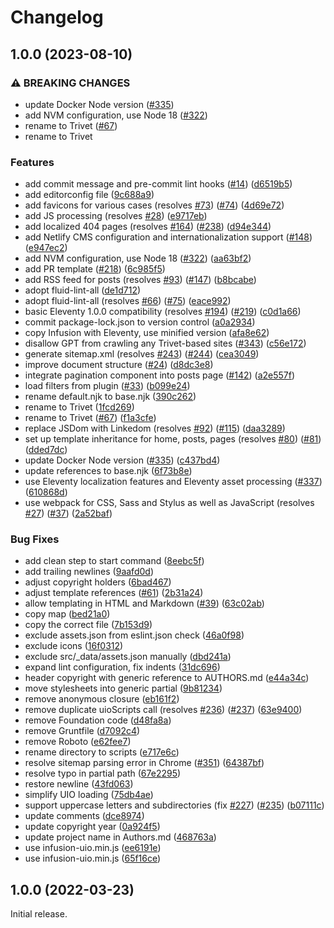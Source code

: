 # Changelog

## 1.0.0 (2023-08-10)


### ⚠ BREAKING CHANGES

* update Docker Node version ([#335](https://github.com/fluid-project/trivet-monolingual/issues/335))
* add NVM configuration, use Node 18 ([#322](https://github.com/fluid-project/trivet-monolingual/issues/322))
* rename to Trivet ([#67](https://github.com/fluid-project/trivet-monolingual/issues/67))
* rename to Trivet

### Features

* add commit message and pre-commit lint hooks ([#14](https://github.com/fluid-project/trivet-monolingual/issues/14)) ([d6519b5](https://github.com/fluid-project/trivet-monolingual/commit/d6519b5636404b880b5a1cdd170c714fa1a6951c))
* add editorconfig file ([9c688a9](https://github.com/fluid-project/trivet-monolingual/commit/9c688a997751694b9d02bafe440bf0bf02f804d6))
* add favicons for various cases (resolves [#73](https://github.com/fluid-project/trivet-monolingual/issues/73)) ([#74](https://github.com/fluid-project/trivet-monolingual/issues/74)) ([4d69e72](https://github.com/fluid-project/trivet-monolingual/commit/4d69e72c55ca5e557a2fd4e169fc8d282dbea980))
* add JS processing (resolves [#28](https://github.com/fluid-project/trivet-monolingual/issues/28)) ([e9717eb](https://github.com/fluid-project/trivet-monolingual/commit/e9717eba64809935193628c4e4ec5ed3cba682ec))
* add localized 404 pages (resolves [#164](https://github.com/fluid-project/trivet-monolingual/issues/164)) ([#238](https://github.com/fluid-project/trivet-monolingual/issues/238)) ([d94e344](https://github.com/fluid-project/trivet-monolingual/commit/d94e344066db739cfb0b75140d0baa951998819a))
* add Netlify CMS configuration and internationalization support ([#148](https://github.com/fluid-project/trivet-monolingual/issues/148)) ([e947ec2](https://github.com/fluid-project/trivet-monolingual/commit/e947ec2dee58aed592dd7e9e9352d6d1b25dda59))
* add NVM configuration, use Node 18 ([#322](https://github.com/fluid-project/trivet-monolingual/issues/322)) ([aa63bf2](https://github.com/fluid-project/trivet-monolingual/commit/aa63bf2a1320fd2bf2fb3ffaa72649e789579878))
* add PR template ([#218](https://github.com/fluid-project/trivet-monolingual/issues/218)) ([6c985f5](https://github.com/fluid-project/trivet-monolingual/commit/6c985f558ffedcdd6027e9b94c4585625b531a53))
* add RSS feed for posts (resolves [#93](https://github.com/fluid-project/trivet-monolingual/issues/93)) ([#147](https://github.com/fluid-project/trivet-monolingual/issues/147)) ([b8bcabe](https://github.com/fluid-project/trivet-monolingual/commit/b8bcabe791090e7d9140c4a1640b45e076f8accc))
* adopt fluid-lint-all ([de1d712](https://github.com/fluid-project/trivet-monolingual/commit/de1d7123841eec597c0c723445ab06e5b8e682c6))
* adopt fluid-lint-all (resolves [#66](https://github.com/fluid-project/trivet-monolingual/issues/66)) ([#75](https://github.com/fluid-project/trivet-monolingual/issues/75)) ([eace992](https://github.com/fluid-project/trivet-monolingual/commit/eace992e85e4a16b3d50510a45feb57f3a712bcd))
* basic Eleventy 1.0.0 compatibility (resolves [#194](https://github.com/fluid-project/trivet-monolingual/issues/194)) ([#219](https://github.com/fluid-project/trivet-monolingual/issues/219)) ([c0d1a66](https://github.com/fluid-project/trivet-monolingual/commit/c0d1a666056950a5a4c4af75ffab692cccd077bf))
* commit package-lock.json to version control ([a0a2934](https://github.com/fluid-project/trivet-monolingual/commit/a0a2934399f66f5bcea9ff35e023e76e96344530))
* copy Infusion with Eleventy, use minified version ([afa8e62](https://github.com/fluid-project/trivet-monolingual/commit/afa8e629c2fc4558c3fc4dda6f3afd13609deb50))
* disallow GPT from crawling any Trivet-based sites ([#343](https://github.com/fluid-project/trivet-monolingual/issues/343)) ([c56e172](https://github.com/fluid-project/trivet-monolingual/commit/c56e172fbe2de41a1dfc67a8f7f1cb60133376e6))
* generate sitemap.xml (resolves [#243](https://github.com/fluid-project/trivet-monolingual/issues/243)) ([#244](https://github.com/fluid-project/trivet-monolingual/issues/244)) ([cea3049](https://github.com/fluid-project/trivet-monolingual/commit/cea304998a7586446b18739883436272732321fe))
* improve document structure ([#24](https://github.com/fluid-project/trivet-monolingual/issues/24)) ([d8dc3e8](https://github.com/fluid-project/trivet-monolingual/commit/d8dc3e878e086d4defbd7012b349faf7ace1881d))
* integrate pagination component into posts page ([#142](https://github.com/fluid-project/trivet-monolingual/issues/142)) ([a2e557f](https://github.com/fluid-project/trivet-monolingual/commit/a2e557f3d1dade5ea7cb49622acaebfc877d501c))
* load filters from plugin ([#33](https://github.com/fluid-project/trivet-monolingual/issues/33)) ([b099e24](https://github.com/fluid-project/trivet-monolingual/commit/b099e242242ad0cdb809fb965a080f220d323d8f))
* rename default.njk to base.njk ([390c262](https://github.com/fluid-project/trivet-monolingual/commit/390c262eccbb2c4bd915559f998a4d5bcbd315ea))
* rename to Trivet ([1fcd269](https://github.com/fluid-project/trivet-monolingual/commit/1fcd269cbb9a381100b21037ffc90c6b9b242107))
* rename to Trivet ([#67](https://github.com/fluid-project/trivet-monolingual/issues/67)) ([f1a3cfe](https://github.com/fluid-project/trivet-monolingual/commit/f1a3cfe53cfbcc26c2317c49aef7da41689778c4))
* replace JSDom with Linkedom (resolves [#92](https://github.com/fluid-project/trivet-monolingual/issues/92)) ([#115](https://github.com/fluid-project/trivet-monolingual/issues/115)) ([daa3289](https://github.com/fluid-project/trivet-monolingual/commit/daa3289974b5829a926b6f474185725e1e056171))
* set up template inheritance for home, posts, pages (resolves [#80](https://github.com/fluid-project/trivet-monolingual/issues/80)) ([#81](https://github.com/fluid-project/trivet-monolingual/issues/81)) ([dded7dc](https://github.com/fluid-project/trivet-monolingual/commit/dded7dc2b27315a79bf079eb89eace843f0fd990))
* update Docker Node version ([#335](https://github.com/fluid-project/trivet-monolingual/issues/335)) ([c437bd4](https://github.com/fluid-project/trivet-monolingual/commit/c437bd4be37fbb3afb0356b44fee2dcd1f8fbd21))
* update references to base.njk ([6f73b8e](https://github.com/fluid-project/trivet-monolingual/commit/6f73b8ed1171ac076afb3576afcb471d639cb8bf))
* use Eleventy localization features and Eleventy asset processing ([#337](https://github.com/fluid-project/trivet-monolingual/issues/337)) ([610868d](https://github.com/fluid-project/trivet-monolingual/commit/610868d0ccd4e67c8dd84bb7c0f965d1228957eb))
* use webpack for CSS, Sass and Stylus as well as JavaScript (resolves [#27](https://github.com/fluid-project/trivet-monolingual/issues/27)) ([#37](https://github.com/fluid-project/trivet-monolingual/issues/37)) ([2a52baf](https://github.com/fluid-project/trivet-monolingual/commit/2a52bafdc1ae7703c13bc91731b95078a77bbf2f))


### Bug Fixes

* add clean step to start command ([8eebc5f](https://github.com/fluid-project/trivet-monolingual/commit/8eebc5f514889d9aaaef54153fdc4ec7a623f769))
* add trailing newlines ([9aafd0d](https://github.com/fluid-project/trivet-monolingual/commit/9aafd0d15e15179796e30ef1a4968595010c2f49))
* adjust copyright holders ([6bad467](https://github.com/fluid-project/trivet-monolingual/commit/6bad46733b583e948a542016b7b50b5266b14363))
* adjust template references ([#61](https://github.com/fluid-project/trivet-monolingual/issues/61)) ([2b31a24](https://github.com/fluid-project/trivet-monolingual/commit/2b31a24fbba77d4aa58a6ea618cd8f5ab5e1e834))
* allow templating in HTML and Markdown ([#39](https://github.com/fluid-project/trivet-monolingual/issues/39)) ([63c02ab](https://github.com/fluid-project/trivet-monolingual/commit/63c02abd23196dc13ad3acc376092666ff761068))
* copy map ([bed21a0](https://github.com/fluid-project/trivet-monolingual/commit/bed21a0c140975f417ae1a612d8d4e31d8a919e0))
* copy the correct file ([7b153d9](https://github.com/fluid-project/trivet-monolingual/commit/7b153d9d53b69290c0f035f9adfe7ebfa6f66afb))
* exclude assets.json from eslint.json check ([46a0f98](https://github.com/fluid-project/trivet-monolingual/commit/46a0f98708af70361c1d849b1d708a514063df8e))
* exclude icons ([16f0312](https://github.com/fluid-project/trivet-monolingual/commit/16f0312c9b345341beed170bf61c2a37d68aff4a))
* exclude src/_data/assets.json manually ([dbd241a](https://github.com/fluid-project/trivet-monolingual/commit/dbd241a0d8549858ef570668d1e987b350d9efaa))
* expand lint configuration, fix indents ([31dc696](https://github.com/fluid-project/trivet-monolingual/commit/31dc696457a75c6704d3dfba8e29fd228c5feb42))
* header copyright with generic reference to AUTHORS.md ([e44a34c](https://github.com/fluid-project/trivet-monolingual/commit/e44a34c5c3ec2d31819fe3e0dc062d774384dcd7))
* move stylesheets into generic partial ([9b81234](https://github.com/fluid-project/trivet-monolingual/commit/9b81234440bf0314b366b54614b0feb53ec38aae))
* remove anonymous closure ([eb161f2](https://github.com/fluid-project/trivet-monolingual/commit/eb161f2b95c5a7e300965a4e8d8e2728e1f26d25))
* remove duplicate uioScripts call (resolves [#236](https://github.com/fluid-project/trivet-monolingual/issues/236)) ([#237](https://github.com/fluid-project/trivet-monolingual/issues/237)) ([63e9400](https://github.com/fluid-project/trivet-monolingual/commit/63e94005db580ffc58b8aa862f0f8719d35cf270))
* remove Foundation code ([d48fa8a](https://github.com/fluid-project/trivet-monolingual/commit/d48fa8a549548634be439b17e37ae8a1af0cabaf))
* remove Gruntfile ([d7092c4](https://github.com/fluid-project/trivet-monolingual/commit/d7092c49c48d8897b5d5a67d9d394408bcd5df51))
* remove Roboto ([e62fee7](https://github.com/fluid-project/trivet-monolingual/commit/e62fee7d8b2fa421e3335f6c1ff38028d04c39bd))
* rename directory to scripts ([e717e6c](https://github.com/fluid-project/trivet-monolingual/commit/e717e6c24ee8a2b3c95e9671cde3fe0967fc88f2))
* resolve sitemap parsing error in Chrome ([#351](https://github.com/fluid-project/trivet-monolingual/issues/351)) ([64387bf](https://github.com/fluid-project/trivet-monolingual/commit/64387bfeaf3ce9e42b80b6112b6f590dc6658be9))
* resolve typo in partial path ([67e2295](https://github.com/fluid-project/trivet-monolingual/commit/67e2295bae9a2e0e38990a5be6f3caa46eda94e4))
* restore newline ([43fd063](https://github.com/fluid-project/trivet-monolingual/commit/43fd0633da012fbc06a0a697516d8dea9608c03a))
* simplify UIO loading ([75db4ae](https://github.com/fluid-project/trivet-monolingual/commit/75db4aea50f27673bf7f0b08420242ae57085744))
* support uppercase letters and subdirectories (fix [#227](https://github.com/fluid-project/trivet-monolingual/issues/227)) ([#235](https://github.com/fluid-project/trivet-monolingual/issues/235)) ([b07111c](https://github.com/fluid-project/trivet-monolingual/commit/b07111c8eef8dcb7eeba0d3f88cadc4699f2e19d))
* update comments ([dce8974](https://github.com/fluid-project/trivet-monolingual/commit/dce89747063eddf101568124c9df4b150618deb2))
* update copyright year ([0a924f5](https://github.com/fluid-project/trivet-monolingual/commit/0a924f50c8b3fd965a5f8e89095a224286186a32))
* update project name in Authors.md ([468763a](https://github.com/fluid-project/trivet-monolingual/commit/468763aff430ab2de382624a49fbce9afa46c594))
* use infusion-uio.min.js ([ee6191e](https://github.com/fluid-project/trivet-monolingual/commit/ee6191ef9c54e6b3233af3d4c2cddfeaf46889c8))
* use infusion-uio.min.js ([65f16ce](https://github.com/fluid-project/trivet-monolingual/commit/65f16ce343ecababbfd143453391be9200d613db))

## 1.0.0 (2022-03-23)

Initial release.
